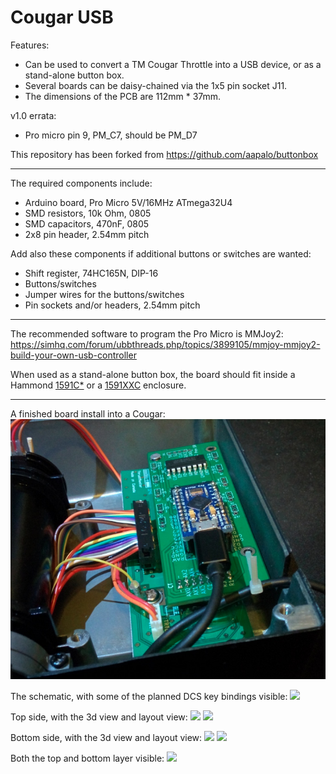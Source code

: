 # Cougar USB

Features:
- Can be used to convert a TM Cougar Throttle into a USB device, or as a stand-alone button box.
- Several boards can be daisy-chained via the 1x5 pin socket J11.
- The dimensions of the PCB are 112mm * 37mm.

v1.0 errata:
- Pro micro pin 9, PM_C7, should be PM_D7

This repository has been forked from <https://github.com/aapalo/buttonbox>

----

The required components include:
- Arduino board, Pro Micro 5V/16MHz ATmega32U4
- SMD resistors, 10k Ohm, 0805
- SMD capacitors, 470nF, 0805
- 2x8 pin header, 2.54mm pitch

Add also these components if additional buttons or switches are wanted:
- Shift register, 74HC165N, DIP-16
- Buttons/switches
- Jumper wires for the buttons/switches
- Pin sockets and/or headers, 2.54mm pitch

----

The recommended software to program the Pro Micro is MMJoy2:
<https://simhq.com/forum/ubbthreads.php/topics/3899105/mmjoy-mmjoy2-build-your-own-usb-controller>

When used as a stand-alone button box, the board should fit inside a Hammond [1591C*](1) or a [1591XXC](2) enclosure.

[1]: <http://www.hammondmfg.com/dwg2.htm>
[2]: <https://www.hammfg.com/part/1591XXCBK>
[3]: <http://www.hammondmfg.com/dwg2XX.htm>

----

A finished board install into a Cougar:
![](./pics/usb-cougar-pcb.png)

The schematic, with some of the planned DCS key bindings visible:
![](./pics/schema.png)

Top side, with the 3d view and layout view:
![](./pics/front_3d.png)
![](./pics/front_layout.png)

Bottom side, with the 3d view and layout view:
![](./pics/back_3d.png)
![](./pics/back_layout.png)

Both the top and bottom layer visible:
![](./pics/layout.png)
